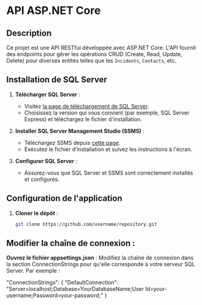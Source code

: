 # API ASP.NET Core

## Description

Ce projet est une API RESTful développée avec ASP.NET Core. L'API fournit des endpoints pour gérer les opérations CRUD (Create, Read, Update, Delete) pour diverses entités telles que les `Incidents`, `Contacts`, etc.
 

## Installation de SQL Server

1. **Télécharger SQL Server** :
   - Visitez [la page de téléchargement de SQL Server](https://www.microsoft.com/en-us/sql-server/sql-server-downloads).
   - Choisissez la version qui vous convient (par exemple, SQL Server Express) et téléchargez le fichier d'installation.

2. **Installer SQL Server Management Studio (SSMS)** :
   - Téléchargez SSMS depuis [cette page](https://docs.microsoft.com/en-us/sql/ssms/download-sql-server-management-studio-ssms).
   - Exécutez le fichier d'installation et suivez les instructions à l'écran.

3. **Configurer SQL Server** :
   - Assurez-vous que SQL Server et SSMS sont correctement installés et configurés.

## Configuration de l'application

1. **Cloner le dépôt** :

   ```bash
   git clone https://github.com/username/repository.git
## Modifier la chaîne de connexion :

 **Ouvrez le fichier appsettings.json** :
Modifiez la chaîne de connexion dans la section ConnectionStrings pour qu'elle corresponde à votre serveur SQL Server. Par exemple :

"ConnectionStrings": {
  "DefaultConnection": "Server=localhost;Database=YourDatabaseName;User Id=your-username;Password=your-password;"
}
